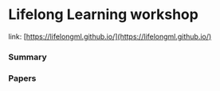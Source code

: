 # Lifelong Learning workshop

link: [https://lifelongml.github.io/](https://lifelongml.github.io/)

### Summary

### Papers